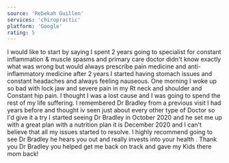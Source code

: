 ```yaml
---
source: 'Rebekah Guillen'
services: 'chiropractic'
platform: 'Google'
rating: 5
---
```


I would like to start by saying I spent 2 years going to specialist for constant inflammation & muscle spasms and primary care doctor didn't know exactly what was wrong but would always prescribe pain medicine and anti-inflammatory medicine after 2 years I started having stomach issues and constant headaches and always feeling nauseous. One morning I woke up so bad with lock jaw and severe pain in my Rt neck and shoulder and Constant hip pain. I thought I was a lost cause and I was going to spend the rest of my life suffering. I remembered Dr Bradley from a previous visit I had years before and thought iv seen just about every other type of Doctor so I'd give it a try I started seeing Dr Bradley in October 2020 and he set me up with a great plan with a nutrition plan it is December 2020 and I can't believe that all my issues started to resolve. I highly recommend going to see Dr Bradley he hears you out and really invests into your health . Thank you Dr Bradley you helped get me back on track and gave my Kids there mom back!

